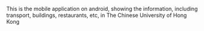 This is the mobile application on android, showing the information, including transport, buildings, restaurants, etc, in The Chinese University of Hong Kong